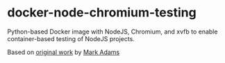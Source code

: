 # docker-node-chromium-testing

Python-based Docker image with NodeJS, Chromium, and xvfb to enable container-based testing of NodeJS projects.

Based on [original work](https://github.com/mark-adams/docker-chromium-xvfb) by [Mark Adams](https://github.com/mark-adams)

